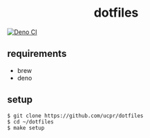 <div align="center">
  <h1>dotfiles</h1>
</div>

[![Deno CI](https://github.com/ucpr/dotfiles/actions/workflows/deno-ci.yaml/badge.svg)](https://github.com/ucpr/dotfiles/actions/workflows/deno-ci.yaml)

## requirements

- brew
- deno

## setup

```
$ git clone https://github.com/ucpr/dotfiles
$ cd ~/dotfiles
$ make setup
```
